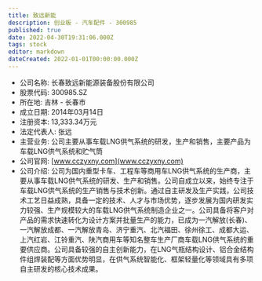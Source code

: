 ```yaml
---
title: 致远新能
description: 创业板 - 汽车配件 - 300985
published: true
date: 2022-04-30T19:31:06.000Z
tags: stock
editor: markdown
dateCreated: 2022-01-01T00:00:00.000Z
---
```


- 公司名称: 长春致远新能源装备股份有限公司
- 股票代码: 300985.SZ
- 所在地: 吉林 - 长春市
- 成立日期: 2014年03月14日
- 注册资本: 13,333.34万元
- 法定代表人: 张远
- 主营业务: 公司主要从事车载LNG供气系统的研发，生产和销售，主要产品为车载LNG供气系统和贮气筒
- 公司官网: [www.cczyxny.com](www.cczyxny.com)
- 公司介绍: 公司为国内重型卡车、工程车等商用车LNG供气系统的生产商，主要从事车载LNG供气系统的研发、生产和销售。公司自成立以来，始终专注于车载LNG供气系统的生产销售与技术创新。通过自主研发及生产实践，公司技术工艺日益成熟，具备一定的技术、人才与市场优势，逐步发展为国内研发实力较强、生产规模较大的车载LNG供气系统制造企业之一。公司具备将客户对产品的需求快速转化为设计方案并批量生产的能力，已成为一汽解放(长春)、一汽解放成都、一汽解放青岛、济宁重汽、北汽福田、徐州徐工、成都大运、上汽红岩、江铃重汽、陕汽商用车等知名整车生产厂商车载LNG供气系统的重要供应商。公司具备较强的自主创新能力，在LNG气瓶结构设计、铝合金结构件组焊装配等方面优势明显，在供气系统智能化、框架轻量化等领域具有多项自主研发的核心技术成果。


